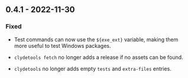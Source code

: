 ## 0.4.1 - 2022-11-30

### Fixed

- Test commands can now use the `${exe_ext}` variable, making them more useful to test Windows packages.

- `clydetools fetch` no longer adds a release if no assets can be found.

- `clydetools` no longer adds empty `tests` and `extra-files` entries.
